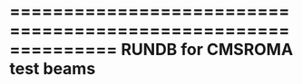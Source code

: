 ==============================================================
            RUNDB for CMSROMA test beams
==============================================================
